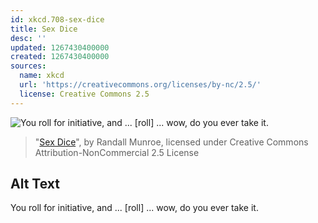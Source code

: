 ```yaml
---
id: xkcd.708-sex-dice
title: Sex Dice
desc: ''
updated: 1267430400000
created: 1267430400000
sources:
  name: xkcd
  url: 'https://creativecommons.org/licenses/by-nc/2.5/'
  license: Creative Commons 2.5
---
```

![You roll for initiative, and ... \[roll\] ... wow, do you ever take it.](https://imgs.xkcd.com/comics/sex_dice.png)
> "[Sex Dice](https://xkcd.com/708/)", by Randall Munroe, licensed under Creative Commons Attribution-NonCommercial 2.5 License

## Alt Text
You roll for initiative, and ... \[roll\] ... wow, do you ever take it.
